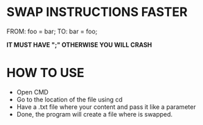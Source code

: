 # SWAP INSTRUCTIONS FASTER
FROM:
  foo = bar;
TO:
  bar = foo;
  
 **IT MUST HAVE ";" OTHERWISE YOU WILL CRASH**

# HOW TO USE
- Open CMD
- Go to the location of the file using cd
- Have a .txt file where your content and pass it like a parameter
- Done, the program will create a file where is swapped.
